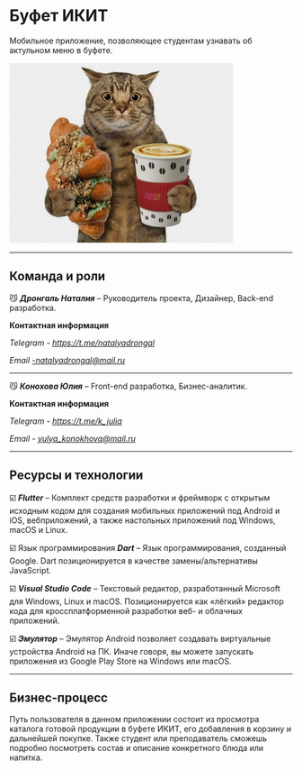 # Буфет ИКИТ
Мобильное приложение, позволяющее студентам узнавать об актульном меню в буфете.

![Image](https://github.com/cantchoosecolor/buffetIKIT/blob/dev/zd-pFHNPNow.jpg)
___
## **Команда и роли**

:smirk_cat: ***Дронгаль Наталия*** – Руководитель проекта, Дизайнер, Back-end разработка.

**Контактная информация**

*Telegram - https://t.me/natalyadrongal*

*Email -natalyadrongal@mail.ru*

___

:smirk_cat: ***Конохова Юлия*** – Front-end разработка, Бизнес-аналитик.

**Контактная информация**

*Telegram - https://t.me/k_julia*

*Email - yulya_konokhova@mail.ru* 

___

## **Ресурсы и технологии**

:ballot_box_with_check: ***Flutter*** – Комплект средств разработки и фреймворк с открытым исходным
кодом для создания мобильных приложений под Android и iOS, вебприложений, а также настольных приложений под Windows, macOS и
Linux.

:ballot_box_with_check: Язык программирования ***Dart*** – Язык программирования, созданный
Google. Dart позиционируется в качестве замены/альтернативы JavaScript.

:ballot_box_with_check: ***Visual Studio Code*** – Текстовый редактор, разработанный Microsoft для
Windows, Linux и macOS. Позиционируется как «лёгкий» редактор кода
для кроссплатформенной разработки веб- и облачных приложений.

:ballot_box_with_check: ***Эмулятор*** – Эмулятор Android позволяет создавать виртуальные
устройства Android на ПК. Иначе говоря, вы можете запускать приложения
из Google Play Store на Windows или macOS.

___

## **Бизнес-процесс**

Путь пользователя в данном приложении состоит из просмотра каталога
готовой продукции в буфете ИКИТ, его добавления в корзину и дальнейшей покупке. Также студент или преподаватель сможешь подробно посмотреть
состав и описание конкретного блюда или напитка.
